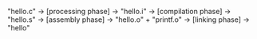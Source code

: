 


"hello.c" -> [processing phase] -> "hello.i" -> [compilation phase] -> "hello.s" -> [assembly phase] -> "hello.o" + "printf.o" -> [linking phase] -> "hello"



